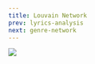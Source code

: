 ```yaml
---
title: Louvain Network
prev: lyrics-analysis
next: genre-network
---
```


![](/plots/louvain_network.svg)